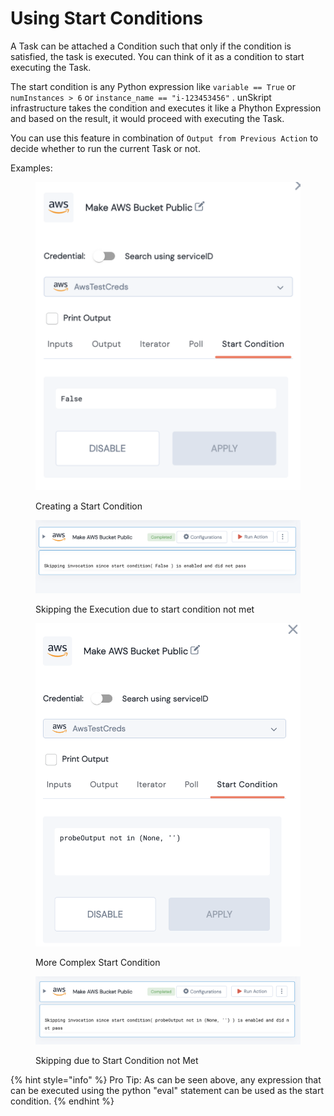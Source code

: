 # Using Start Conditions

A Task can be attached a Condition such that only if the condition is satisfied, the task is executed. You can think of it as a condition to start executing the Task.

The start condition is any Python expression like `variable == True` or `numInstances > 6` or `instance_name == "i-123453456"` . unSkript infrastructure takes the condition and executes it like a Phython Expression and based on the result, it would proceed with executing the Task.&#x20;

You can use this feature in combination of `Output from Previous Action` to decide whether to run the current Task or not.&#x20;

Examples:

<figure><img src="../../.gitbook/assets/Screen Shot 2022-09-27 at 8.43.08 PM (1).png" alt=""><figcaption><p>Creating a Start Condition</p></figcaption></figure>

<figure><img src="../../.gitbook/assets/Screen Shot 2022-09-27 at 8.43.01 PM.png" alt=""><figcaption><p>Skipping the Execution due to start condition not met</p></figcaption></figure>

<figure><img src="../../.gitbook/assets/Screen Shot 2022-09-27 at 8.44.49 PM.png" alt=""><figcaption><p>More Complex Start Condition</p></figcaption></figure>

<figure><img src="../../.gitbook/assets/Screen Shot 2022-09-27 at 8.44.42 PM.png" alt=""><figcaption><p>Skipping due to Start Condition not Met</p></figcaption></figure>

{% hint style="info" %}
Pro Tip: As can be seen above, any expression that can be executed using the python "eval" statement can be used as the start condition.
{% endhint %}
